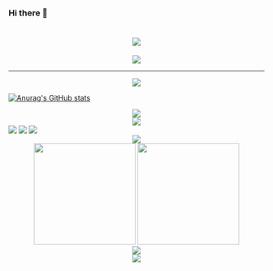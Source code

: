<!--
**narutohyc/narutohyc** is a ✨ _special_ ✨ repository because its `README.md` (this file) appears on your GitHub profile.

Here are some ideas to get you started:
- 🔭 I’m currently working on ...
- 🌱 I’m currently learning ...
- 👯 I’m looking to collaborate on ...
- 🤔 I’m looking for help with ...
- 💬 Ask me about ...
- 📫 How to reach me: ...
- 😄 Pronouns: ...
- ⚡ Fun fact: ...
-->


### Hi there 👋
<h1 align="center">
	<img src="https://readme-typing-svg.herokuapp.com/?lines=console.log(%22Hello%2C%20World!%22);narutohyc小盆友祝您今天愉快!&center=true&size=27">
</h1>

<center>
	<img src="https://s2.loli.net/2022/03/23/7Hhl5pBTseoObDS.jpg" >
</center>


---

<div align="center">
	<img src="https://metrics.lecoq.io/narutohyc?template=classic&config.timezone=Asia%2FShanghai">
</div>


[![Anurag's GitHub stats](https://github-readme-stats.vercel.app/api?username=narutohyc)](https://github.com/narutohyc/github-readme-stats)



<div align="center">
	<img  src="https://github-profile-trophy.vercel.app/?username=narutohyc" />
</div>
<div align="center">
	<img  src="https://visitor-badge.glitch.me/badge?page_id=narutohyc" />
</div>



<span >
	<img  src="https://img.shields.io/badge/-HTML5-E34F26?style=flat-square&logo=html5&logoColor=white" />
	<img  src="https://img.shields.io/badge/-CSS3-1572B6?style=flat-square&logo=css3" />
	<img  src="https://img.shields.io/badge/-JavaScript-oringe?style=flat-square&logo=javascript" />
</span>


<div align="center">
	<img src="https://activity-graph.herokuapp.com/graph?username=narutohyc&theme=xcode" />
</div>


<div align="center">
	<img  src="https://github-readme-streak-stats.herokuapp.com/?user=narutohyc" height=200px/>
    <img src="https://stats.justsong.cn/api/csdn?id=u013545389"  height=200px>
</div>

<div align="center">
	<img  src="https://github-readme-streak-stats.herokuapp.com/?user=narutohyc" />
</div>


<div align="center">
	<img src="https://stats.justsong.cn/api/csdn?id=u013545389">
</div>



